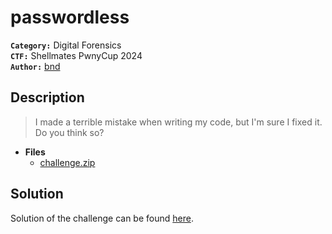 # passwordless


**`Category:`** Digital Forensics  
**`CTF:`** Shellmates PwnyCup 2024  
**`Author:`** [bnd](https://www.linkedin.com/in/anesbendaoud/)

## Description

> I made a terrible mistake when writing my code, but I'm sure I fixed it.  
> Do you think so?  




- **Files** 
 	- [challenge.zip](challenge.zip)  





## Solution
Solution of the challenge can be found [here](solution/).
